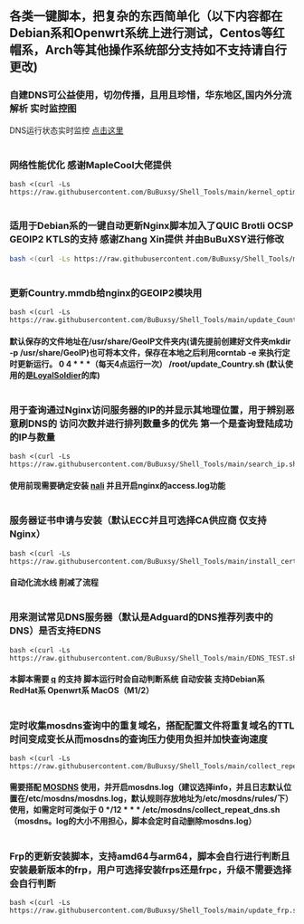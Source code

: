 ## 各类一键脚本，把复杂的东西简单化（以下内容都在Debian系和Openwrt系统上进行测试，Centos等红帽系，Arch等其他操作系统部分支持如不支持请自行更改)
### 自建DNS可公益使用，切勿传播，且用且珍惜，华东地区,国内外分流解析 实时监控图

DNS运行状态实时监控 [点击这里](https://grafana.bubujun.top/grafana/d/w-Sdzen4k/mosdns-v4?orgId=1&refresh=5s)
 
#
### 网络性能优化 感谢MapleCool大佬提供 ###
``` shell
bash <(curl -Ls https://raw.githubusercontent.com/BuBuxsy/Shell_Tools/main/kernel_optimization.sh)
``` 
#
### 适用于Debian系的一键自动更新Nginx脚本加入了QUIC Brotli OCSP GEOIP2 KTLS的支持 感谢Zhang Xin提供 并由BuBuXSY进行修改	
``` bash
bash <(curl -Ls https://raw.githubusercontent.com/BuBuxsy/Shell_Tools/main/Auto_Upgrade_Nginx.sh)
``` 
#
### 更新Country.mmdb给nginx的GEOIP2模块用
``` shell 
bash <(curl -Ls https://raw.githubusercontent.com/BuBuxsy/Shell_Tools/main/update_Country.sh)
```
#### 默认保存的文件地址在/usr/share/GeoIP文件夹内(请先提前创建好文件夹mkdir -p /usr/share/GeoIP)也可将本文件，保存在本地之后利用corntab -e 来执行定时更新运行。 0 4 * * *（每天4点运行一次） /root/update_Country.sh (默认使用的是[LoyalSoldier](https://github.com/Loyalsoldier/geoip)的库)
#
### 用于查询通过Nginx访问服务器的IP的并显示其地理位置，用于辨别恶意刷DNS的 访问次数并进行排列数量多的优先 第一个是查询登陆成功的IP与数量
``` shell 
bash <(curl -Ls https://raw.githubusercontent.com/BuBuxsy/Shell_Tools/main/search_ip.sh)
``` 
#### 使用前现需要确定安装 [nali](https://github.com/zu1k/nali) 并且开启nginx的access.log功能
# 
### 服务器证书申请与安装（默认ECC并且可选择CA供应商 仅支持Nginx）
``` shell 
bash <(curl -Ls https://raw.githubusercontent.com/BuBuxsy/Shell_Tools/main/install_cert.sh)
``` 
#### 自动化流水线 削减了流程 
# 

### 用来测试常见DNS服务器（默认是Adguard的DNS推荐列表中的DNS）是否支持EDNS
``` shell  
bash <(curl -Ls https://raw.githubusercontent.com/BuBuxsy/Shell_Tools/main/EDNS_TEST.sh) 
``` 
#### 本脚本需要 [q](https://github.com/natesales/q) 的支持 脚本运行时会自动判断系统 自动安装 支持Debian系 RedHat系 Openwrt系 MacOS（M1/2）
#
### 定时收集mosdns查询中的重复域名，搭配配置文件将重复域名的TTL时间变成变长从而mosdns的查询压力使用负担并加快查询速度
``` shell 
bash <(curl -Ls https://raw.githubusercontent.com/BuBuxsy/Shell_Tools/main/collect_repeat_dns.sh)
``` 
#### 需要搭配 [MOSDNS](https://github.com/IrineSistiana/mosdns) 使用，并开启mosdns.log（建议选择info，并且日志默认位置在/etc/mosdns/mosdns.log，默认规则存放地址为/etc/mosdns/rules/下）使用，如需定时可类似于 0 */12 * * * /etc/mosdns/collect_repeat_dns.sh（mosdns。log的大小不用担心，脚本会定时自动删除mosdns.log）
#
### Frp的更新安装脚本，支持amd64与arm64，脚本会自行进行判断且安装最新版本的frp，用户可选择安装frps还是frpc，升级不需要选择会自行判断
```shell
bash <(curl -Ls https://raw.githubusercontent.com/BuBuxsy/Shell_Tools/main/update_frp.sh)
```
#





